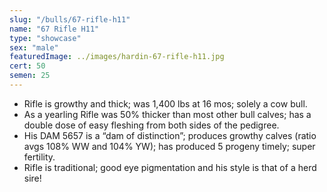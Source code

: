 ```yaml
---
slug: "/bulls/67-rifle-h11"
name: "67 Rifle H11"
type: "showcase"
sex: "male"
featuredImage: ../images/hardin-67-rifle-h11.jpg
cert: 50
semen: 25
---
```


* Rifle is growthy and thick; was 1,400 lbs at 16 mos; solely a cow bull.
* As a yearling Rifle was 50% thicker than most other bull calves; has a double dose of easy fleshing from both sides of the pedigree.
* His DAM 5657 is a “dam of distinction”; produces growthy calves (ratio avgs 108% WW and 104% YW); has produced 5 progeny timely; super fertility.
* Rifle is traditional; good eye pigmentation and his style is that of a herd sire!  
